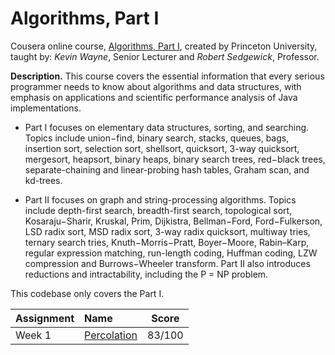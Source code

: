 # Algorithms, Part I

Cousera online course, [Algorithms, Part I][1], created by Princeton
University, taught by: _Kevin Wayne_, Senior Lecturer and _Robert Sedgewick_,
Professor.

**Description.** This course covers the essential information that every serious programmer needs
to know about algorithms and data structures, with emphasis on applications and
scientific performance analysis of Java implementations.

- Part I focuses on elementary data structures, sorting, and searching. Topics include union−find, binary search, stacks, queues, bags, insertion sort, selection sort, shellsort, quicksort, 3-way quicksort, mergesort, heapsort, binary heaps, binary search trees, red−black trees, separate-chaining and linear-probing hash tables, Graham scan, and kd-trees. 

- Part II focuses on graph and string-processing algorithms. Topics include depth-first search, breadth-first search, topological sort, Kosaraju−Sharir, Kruskal, Prim, Dijkistra, Bellman−Ford, Ford−Fulkerson, LSD radix sort, MSD radix sort, 3-way radix quicksort, multiway tries, ternary search tries, Knuth−Morris−Pratt, Boyer−Moore, Rabin–Karp, regular expression matching, run-length coding, Huffman coding, LZW compression and Burrows−Wheeler transform. Part II also introduces reductions and intractability, including the P = NP problem. 

This codebase only covers the Part I.

Assignment | Name | Score
:--- | :--- | ---
Week 1 | [Percolation][w1] | 83/100


[1]: https://www.coursera.org/learn/algorithms-part1/
[w1]: http://coursera.cs.princeton.edu/algs4/assignments/percolation.html
